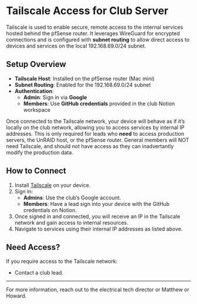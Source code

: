 # Tailscale Access for Club Server

Tailscale is used to enable secure, remote access to the internal services hosted behind the pfSense router. It leverages WireGuard for encrypted connections and is configured with **subnet routing** to allow direct access to devices and services on the local 192.168.69.0/24 subnet.

## Setup Overview

- **Tailscale Host**: Installed on the pfSense router (Mac mini)
- **Subnet Routing**: Enabled for the 192.168.69.0/24 subnet
- **Authentication**:
  - **Admin**: Sign in via **Google**
  - **Members**: Use **GitHub credentials** provided in the club Notion workspace

Once connected to the Tailscale network, your device will behave as if it’s locally on the club network, allowing you to access services by internal IP addresses. This is only required for leads who **need** to access production servers, the UnRAID host, or the pfSense router. General members will NOT need Tailscale, and should not have access as they can inadvertantly modify the production data. 

## How to Connect

1. Install [Tailscale](https://tailscale.com/download) on your device.
2. Sign in:
   - **Admins**: Use the club’s Google account.
   - **Members**: Have a lead sign into your device with the GitHub credentials on Notion.
3. Once signed in and connected, you will receive an IP in the Tailscale network and gain access to internal resources.
4. Navigate to services using their internal IP addresses as listed above.

## Need Access?

If you require access to the Tailscale network:

- Contact a club lead.

---

For more information, reach out to the electrical tech director or Matthew or Howard.
